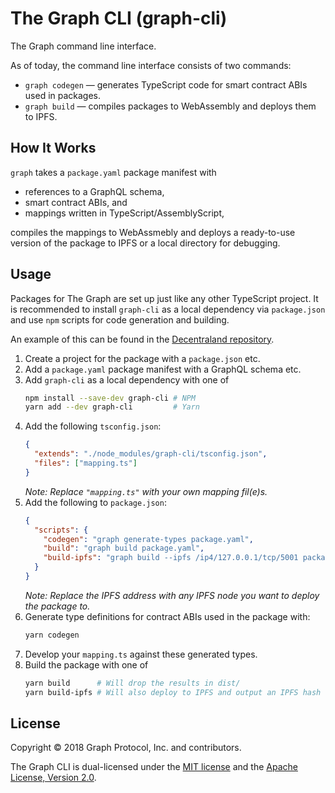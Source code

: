 # The Graph CLI (graph-cli)

The Graph command line interface.

As of today, the command line interface consists of two commands:

- `graph codegen` — generates TypeScript code for smart contract ABIs used in packages.
- `graph build` — compiles packages to WebAssembly and deploys them to IPFS.

## How It Works

`graph` takes a `package.yaml` package manifest with

- references to a GraphQL schema,
- smart contract ABIs, and
- mappings written in TypeScript/AssemblyScript,

compiles the mappings to WebAssmebly and deploys a ready-to-use
version of the package to IPFS or a local directory for debugging.

## Usage

Packages for The Graph are set up just like any other TypeScript
project. It is recommended to install `graph-cli` as a local dependency
via `package.json` and use `npm` scripts for code generation and
building.

An example of this can be found in the [Decentraland repository](https://github.com/graphprotocol/decentraland/).

1.  Create a project for the package with a `package.json` etc.
2.  Add a `package.yaml` package manifest with a GraphQL schema etc.
3.  Add `graph-cli` as a local dependency with one of
    ```bash
    npm install --save-dev graph-cli # NPM
    yarn add --dev graph-cli         # Yarn
    ```
4.  Add the following `tsconfig.json`:
    ```json
    {
      "extends": "./node_modules/graph-cli/tsconfig.json",
      "files": ["mapping.ts"]
    }
    ```
    _Note: Replace `"mapping.ts"` with your own mapping fil(e)s._
5.  Add the following to `package.json`:
    ```json
    {
      "scripts": {
        "codegen": "graph generate-types package.yaml",
        "build": "graph build package.yaml",
        "build-ipfs": "graph build --ipfs /ip4/127.0.0.1/tcp/5001 package.yaml"
      }
    }
    ```
    _Note: Replace the IPFS address with any IPFS node you want to deploy the package to._
6.  Generate type definitions for contract ABIs used in the package
    with:
    ```bash
    yarn codegen
    ```
7.  Develop your `mapping.ts` against these generated types.
8.  Build the package with one of
    ```sh
    yarn build      # Will drop the results in dist/
    yarn build-ipfs # Will also deploy to IPFS and output an IPFS hash
    ```

## License

Copyright &copy; 2018 Graph Protocol, Inc. and contributors.

The Graph CLI is dual-licensed under the [MIT license](LICENSE-MIT) and the
[Apache License, Version 2.0](LICENSE-APACHE).
